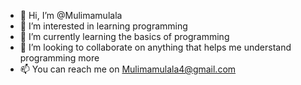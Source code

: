 - 👋 Hi, I’m @Mulimamulala
- 👀 I’m interested in learning programming
- 🌱 I’m currently learning the basics of programming
- 💞️ I’m looking to collaborate on anything that helps me understand programming more
- 📫 You can reach me on Mulimamulala4@gmail.com

<!---
Mulimamulala/Mulimamulala is a ✨ special ✨ repository because its `README.md` (this file) appears on your GitHub profile.
You can click the Preview link to take a look at your changes.
--->
